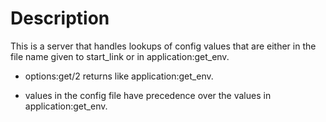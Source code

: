 # Description #

This is a server that handles lookups of config values that are either in the file name given to start_link or in application:get_env.

* options:get/2 returns like application:get_env.

* values in the config file have precedence over the values in application:get_env.
